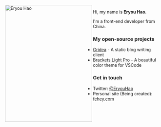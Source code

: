 <img align="left" src="https://i.loli.net/2020/06/26/ov6QVN8TtfsFcRp.png" alt="Eryou Hao" width=285px height=384px/>

Hi, my name is **Eryou Hao**.

I'm a front-end developer from China.

### My open-source projects

- [Gridea](https://github.com/getgridea/gridea) - A static blog writing client
- [Brackets Light Pro](https://github.com/EryouHao/brackets-light-pro) - A beautiful color theme for VSCode


### Get in touch

- Twitter: [@EryouHao](https://twitter.com/EryouHao)
- Personal site (Being created): [fehey.com](https://fehey.com)
